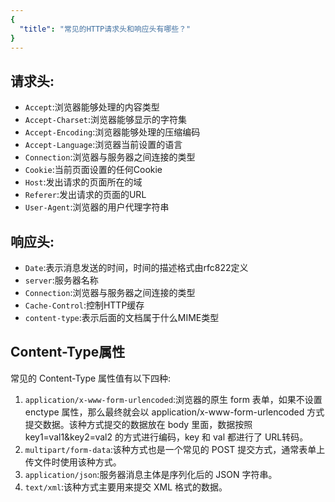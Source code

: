 ```yaml
---
{
  "title": "常见的HTTP请求头和响应头有哪些？" 
}
---
```


## 请求头:

- `Accept`:浏览器能够处理的内容类型
- `Accept-Charset`:浏览器能够显示的字符集
- `Accept-Encoding`:浏览器能够处理的压缩编码
- `Accept-Language`:浏览器当前设置的语言
- `Connection`:浏览器与服务器之间连接的类型
- `Cookie`:当前页面设置的任何Cookie
- `Host`:发出请求的页面所在的域
- `Referer`:发出请求的页面的URL
- `User-Agent`:浏览器的用户代理字符串

## 响应头:

- `Date`:表示消息发送的时间，时间的描述格式由rfc822定义
- `server`:服务器名称
- `Connection`:浏览器与服务器之间连接的类型
- `Cache-Control`:控制HTTP缓存
- `content-type`:表示后面的文档属于什么MIME类型

## Content-Type属性

常见的 Content-Type 属性值有以下四种:
1. `application/x-www-form-urlencoded`:浏览器的原生 form 表单，如果不设置 enctype 属性，那么最终就会以 application/x-www-form-urlencoded 方式提交数据。该种方式提交的数据放在 body 里面，数据按照 key1=val1&key2=val2 的方式进行编码，key 和 val 都进行了 URL转码。
2. `multipart/form-data`:该种方式也是一个常见的 POST 提交方式，通常表单上传文件时使用该种方式。
3. `application/json`:服务器消息主体是序列化后的 JSON 字符串。
4. `text/xml`:该种方式主要用来提交 XML 格式的数据。